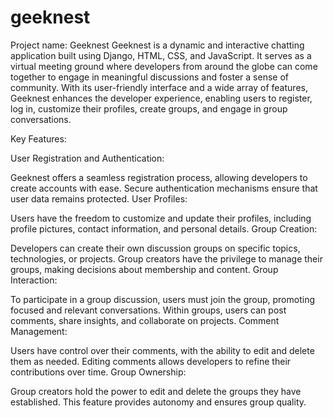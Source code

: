 # geeknest
Project name: Geeknest
Geeknest is a dynamic and interactive chatting application built using Django, HTML, CSS, and JavaScript. It serves as a virtual meeting ground where developers from around the globe can come together to engage in meaningful discussions and foster a sense of community. With its user-friendly interface and a wide array of features, Geeknest enhances the developer experience, enabling users to register, log in, customize their profiles, create groups, and engage in group conversations.

Key Features:

User Registration and Authentication:

Geeknest offers a seamless registration process, allowing developers to create accounts with ease.
Secure authentication mechanisms ensure that user data remains protected.
User Profiles:

Users have the freedom to customize and update their profiles, including profile pictures, contact information, and personal details.
Group Creation:

Developers can create their own discussion groups on specific topics, technologies, or projects.
Group creators have the privilege to manage their groups, making decisions about membership and content.
Group Interaction:

To participate in a group discussion, users must join the group, promoting focused and relevant conversations.
Within groups, users can post comments, share insights, and collaborate on projects.
Comment Management:

Users have control over their comments, with the ability to edit and delete them as needed.
Editing comments allows developers to refine their contributions over time.
Group Ownership:

Group creators hold the power to edit and delete the groups they have established.
This feature provides autonomy and ensures group quality.
